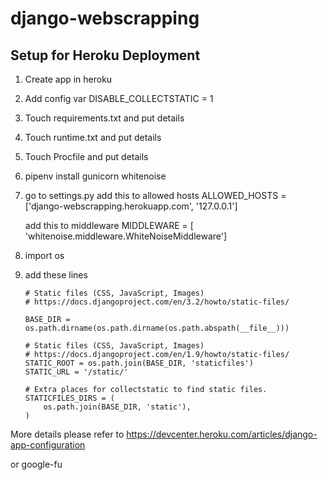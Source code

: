 # django-webscrapping

## Setup for Heroku Deployment

1. Create app in heroku

2. Add config var
   DISABLE_COLLECTSTATIC = 1

3. Touch requirements.txt and put details

4. Touch runtime.txt and put details

5. Touch Procfile and put details

6. pipenv install gunicorn whitenoise

7. go to settings.py
   add this to allowed hosts
   ALLOWED_HOSTS = ['django-webscrapping.herokuapp.com', '127.0.0.1']

   add this to middleware
   MIDDLEWARE = [ 'whitenoise.middleware.WhiteNoiseMiddleware']

8. import os

9. add these lines

   ```
   # Static files (CSS, JavaScript, Images)
   # https://docs.djangoproject.com/en/3.2/howto/static-files/

   BASE_DIR = os.path.dirname(os.path.dirname(os.path.abspath(__file__)))

   # Static files (CSS, JavaScript, Images)
   # https://docs.djangoproject.com/en/1.9/howto/static-files/
   STATIC_ROOT = os.path.join(BASE_DIR, 'staticfiles')
   STATIC_URL = '/static/'

   # Extra places for collectstatic to find static files.
   STATICFILES_DIRS = (
       os.path.join(BASE_DIR, 'static'),
   )
   ```

More details please refer to https://devcenter.heroku.com/articles/django-app-configuration

or google-fu
